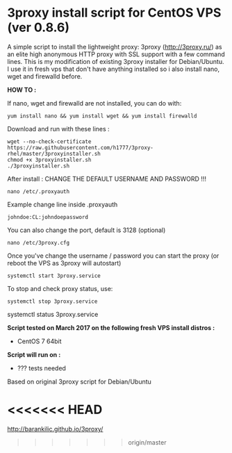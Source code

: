 3proxy install script for CentOS VPS (ver 0.8.6)
======================================================

A simple script to install the lightweight proxy: 3proxy (http://3proxy.ru/) as an elite high anonymous HTTP proxy with SSL support with a few command lines.
This is my modification of existing 3proxy installer for Debian/Ubuntu. I use it in fresh vps that don't have anything installed so i also install nano, wget and firewalld before.


**HOW TO :**

If nano, wget and firewalld are not installed, you can do with:

    yum install nano && yum install wget && yum install firewalld

Download and run with these lines :

    wget --no-check-certificate https://raw.githubusercontent.com/h1777/3proxy-rhel/master/3proxyinstaller.sh
    chmod +x 3proxyinstaller.sh
    ./3proxyinstaller.sh

After install : CHANGE THE DEFAULT USERNAME AND PASSWORD !!!

    nano /etc/.proxyauth

Example change line inside .proxyauth

    johndoe:CL:johndoepassword

You can also change the port, default is 3128 (optional)

    nano /etc/3proxy.cfg


Once you've change the username / password you can start the proxy
(or reboot the VPS as 3proxy will autostart)

    systemctl start 3proxy.service

To stop and check proxy status, use:

	systemctl stop 3proxy.service
  systemctl status 3proxy.service

**Script tested on March 2017 on the following fresh VPS install distros :**

- CentOS 7 64bit


**Script will run on :**
- ??? tests needed


Based on original 3proxy script for Debian/Ubuntu

<<<<<<< HEAD
=======
http://barankilic.github.io/3proxy/
>>>>>>> origin/master
